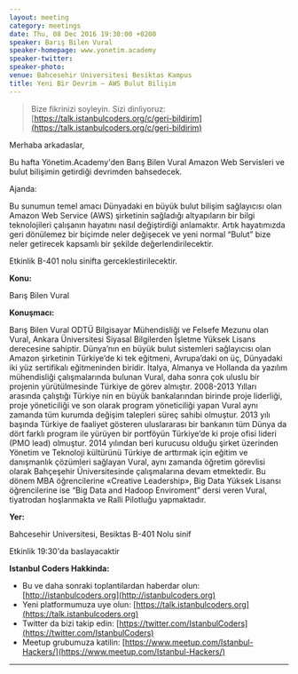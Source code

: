 ```yaml
---
layout: meeting
category: meetings
date: Thu, 08 Dec 2016 19:30:00 +0200
speaker: Barış Bilen Vural
speaker-homepage: www.yonetim.academy
speaker-twitter:
speaker-photo:
venue: Bahcesehir Universitesi Besiktas Kampus
title: Yeni Bir Devrim – AWS Bulut Bilişim
---
```


> Bize fikrinizi soyleyin. Sizi dinliyoruz: [https://talk.istanbulcoders.org/c/geri-bildirim](https://talk.istanbulcoders.org/c/geri-bildirim)

Merhaba arkadaslar,

Bu hafta Yönetim.Academy'den Barış Bilen Vural Amazon Web Servisleri ve bulut bilişimin getirdiği devrimden bahsedecek.

Ajanda:

Bu sunumun temel amacı Dünyadaki en büyük bulut bilişim sağlayıcısı olan Amazon Web Service (AWS) şirketinin sağladığı altyapıların bir bilgi teknolojileri çalışanın hayatını nasıl değiştirdiği anlamaktır. Artık hayatımızda geri dönülemez bir biçimde neler değişecek ve yeni normal “Bulut” bize neler getirecek kapsamlı bir şekilde değerlendirilecektir. 

Etkinlik B-401 nolu sinifta gerceklestirilecektir.

**Konu:**

Barış Bilen Vural

**Konuşmacı:**

Barış Bilen Vural
ODTÜ Bilgisayar Mühendisliği ve Felsefe Mezunu olan Vural, Ankara Üniversitesi Siyasal Bilgilerden İşletme Yüksek Lisans derecesine sahiptir. Dünya’nın en büyük bulut sistemleri sağlayıcısı olan Amazon şirketinin Türkiye’de ki tek eğitmeni, Avrupa’daki on üç, Dünyadaki iki yüz sertifikalı eğitmeninden biridir.
İtalya, Almanya ve Hollanda da yazılım mühendisliği çalışmalarında bulunan Vural, daha sonra çok uluslu bir projenin yürütülmesinde Türkiye de görev almıştır. 2008-2013 Yılları arasında çalıştığı Türkiye nin en büyük bankalarından birinde proje liderliği, proje yöneticiliği ve son olarak program yöneticiliği yapan Vural aynı zamanda tüm kurumda değişim talepleri süreç sahibi olmuştur. 2013 yılı başında Türkiye de faaliyet gösteren uluslararası bir bankanın tüm Dünya da dört farklı program ile yürüyen bir portföyün Türkiye’de ki proje ofisi lideri (PMO lead) olmuştur. 2014 yılından beri kurucusu olduğu şirket üzerinden Yönetim ve Teknoloji kültürünü Türkiye de arttırmak için eğitim ve danışmanlık çözümleri sağlayan Vural, aynı zamanda öğretim görevlisi olarak Bahçeşehir Üniversitesinde çalışmalarına devam etmektedir. Bu dönem MBA öğrencilerine «Creative Leadership», Big Data Yüksek Lisansı öğrencilerine ise “Big Data and Hadoop Enviroment” dersi veren Vural, tiyatrodan hoşlanmakta ve Ralli Pilotluğu yapmaktadır.

**Yer:**

Bahcesehir Universitesi, Besiktas B-401 Nolu sinif

Etkinlik 19:30'da baslayacaktir

**Istanbul Coders Hakkinda:**

- Bu ve daha sonraki toplantilardan haberdar olun: [http://istanbulcoders.org](http://istanbulcoders.org)
- Yeni platformumuza uye olun: [https://talk.istanbulcoders.org](https://talk.istanbulcoders.org)
- Twitter da bizi takip edin: [https://twitter.com/IstanbulCoders](https://twitter.com/IstanbulCoders)
- Meetup grubumuza katilin: [https://www.meetup.com/Istanbul-Hackers/](https://www.meetup.com/Istanbul-Hackers/)

----
